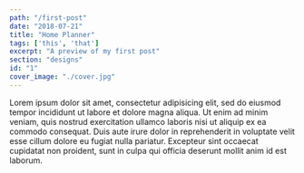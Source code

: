 ```yaml
---
path: "/first-post"
date: "2018-07-21"
title: "Home Planner"
tags: ['this', 'that']
excerpt: "A preview of my first post"
section: "designs"
id: "1"
cover_image: "./cover.jpg"
---
```

Lorem ipsum dolor sit amet, consectetur adipisicing elit, sed do eiusmod tempor incididunt ut labore et dolore magna aliqua. Ut enim ad minim veniam, quis nostrud exercitation ullamco laboris nisi ut aliquip ex ea commodo consequat. Duis aute irure dolor in reprehenderit in voluptate velit esse cillum dolore eu fugiat nulla pariatur. Excepteur sint occaecat cupidatat non proident, sunt in culpa qui officia deserunt mollit anim id est laborum.
